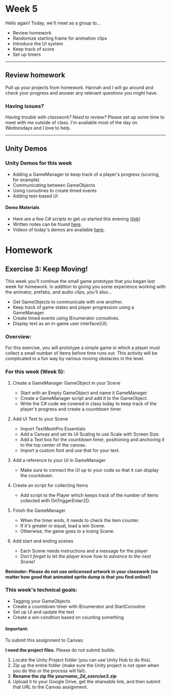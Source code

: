 # Week 5
Hello again! Today, we'll meet as a group to...
- Review homework
- Randomize starting frame for animation clips
- Introduce the UI system
- Keep track of score
- Set up timers


---

## Review homework
Pull up your projects from homework. Hannah and I will go around and check your progress and answer any relevant questions you might have. 

### Having issues?
_Having trouble with classwork? Need to review?_ Please set up some time to meet with me outside of class. I'm available most of the day on Wednesdays and I love to help.

---

## Unity Demos

### Unity Demos for this week
- Adding a GameManager to keep track of a player's progress (scoring, for example)
- Communicating between GameObjects
- Using coroutines to create timed events
- Adding text-based UI

#### Demo Materials
- Here are a few C# scripts to get us started this evening ([link](https://drive.google.com/file/d/1Z1wiFvey1p2An1kTQVK14sokEfxk83Wn/view?usp=sharing))
- Written notes can be found [here](https://docs.google.com/document/d/1EN-1N-adMyjwTyIo-eD6kpBYPLBdI8f5boTNsjWHmH8/edit?usp=sharing).
- Videos of today's demos are available [here](https://youtube.com/playlist?list=PL42xm44H83rL4NzR4ieKJf5YcZEcqMrZU&si=Adp-_6Mgc7QlNrSg). 


# Homework

## Exercise 3: Keep Moving!
This week you'll continue the small game prototype that you began last week for homework. In addition to giving you some experience working with the animator, prefabs, and audio clips, you'll also...

- Get GameObjects to communicate with one another.
- Keep track of game states and player progression using a GameManager.
- Create timed events using IEnumerator coroutines.
- Display text as an in-game user interface(UI).

### Overview:
For this exercise, you will prototype a simple game in which a player must collect a small number of items before time runs out. This activity will be complicated in a fun way by various moving obstacles in the level.

### For this week (Week 5):
1. Create a GameManager GameObject in your Scene
    - Start with an Empty GameObject and name it GameManager.
    - Create a GameManager script and add it to the GameObject.
    - Write the C# code we covered in class today to keep track of the player's progress and create a countdown timer.

2. Add UI Text to your Scene
    - Import TextMeshPro Essentials
    - Add a Canvas and set its UI Scaling to use Scale with Screen Size. 
    - Add a Text box for the countdown timer, positioning and anchoring it to the top center of the canvas.
    - Import a custom font and use that for your text.

3. Add a reference to your UI in GameManager
    - Make sure to connect the UI up to your code so that it can display the countdown.

4. Create an script for collecting Items
    - Add script to the Player which keeps track of the number of items collected with OnTriggerEnter2D.

5. Finish the GameManager
    - When the timer ends, it needs to check the item counter. 
    - If it's greater or equal, load a win Scene.
    - Otherwise, the game goes to a losing Scene.

6. Add start and ending scenes
    - Each Scene needs instructions and a message for the player
    - _Don't forget to let the player know how to advance to the next Scene!_


__Reminder: Please do not use unlicensed artwork in your classwork (no matter how good that animated sprite dump is that you find online!)__


### This week's technical goals:
- Tagging your GameObjects
- Create a countdown timer with IEnumerator and StartCoroutine
- Set up UI and update the text
- Create a win condition based on counting something


#### Important:
To submit this assignment to Canvas:

__I need the project files.__ Please do not submit builds.

1. Locate the Unity Project folder (you can use Unity Hub to do this).
2. Zip up the entire folder (make sure the Unity project is not open when you do this or the process will fail).
3. **Rename the zip file _yourname_2d_exercise3.zip_**
4. Upload it to your Google Drive, get the shareable link, and then submit that URL to the Canvas assignment.